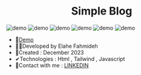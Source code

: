 <h1 align="center">Simple Blog</h1>


![demo](https://github.com/Ela-Fhd/simple_blog/blob/main/images/demo-1.png)
![demo](https://github.com/Ela-Fhd/simple_blog/blob/main/images/demo-2.png)
![demo](https://github.com/Ela-Fhd/simple_blog/blob/main/images/demo-3.png)
![demo](https://github.com/Ela-Fhd/simple_blog/blob/main/images/demo-4.png)
![demo](https://github.com/Ela-Fhd/simple_blog/blob/main/images/demo-5.png)
![demo](https://github.com/Ela-Fhd/simple_blog/blob/main/images/demo-6.png)


  - &#128204;<a href="https://todolist-oop.netlify.app/">Demo</a>
  - 🙋‍♀️Developed by Elahe Fahmideh
  - 📆Created : December 2023
  - &#x2714;Technologies : Html , Tailwind , Javascript
  - &#128231;Contact with me : <a href="https://www.linkedin.com/in/elahe-fahmideh/">LINKEDIN</a>















